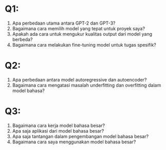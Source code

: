 # Q1: 
1. Apa perbedaan utama antara GPT-2 dan GPT-3?
2. Bagaimana cara memilih model yang tepat untuk proyek saya?
3. Apakah ada cara untuk mengukur kualitas output dari model yang berbeda?
4. Bagaimana cara melakukan fine-tuning model untuk tugas spesifik?

# Q2: 
1. Apa perbedaan antara model autoregressive dan autoencoder?
2. Bagaimana cara mengatasi masalah underfitting dan overfitting dalam model bahasa?

# Q3: 
1. Bagaimana cara kerja model bahasa besar?
2. Apa saja aplikasi dari model bahasa besar?
3. Apa saja tantangan dalam pengembangan model bahasa besar?
4. Bagaimana cara saya menggunakan model bahasa besar?


